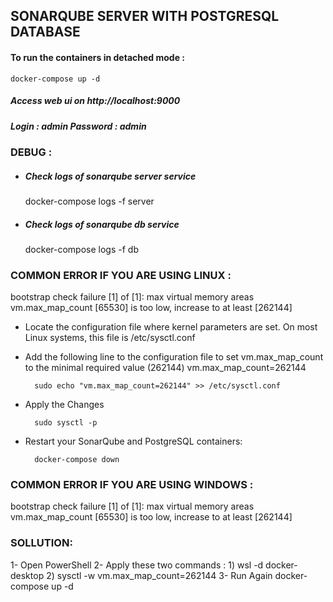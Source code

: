 ## SONARQUBE SERVER WITH POSTGRESQL DATABASE


#### To run the containers in detached mode :
    docker-compose up -d
    
##### Access web ui on http://localhost:9000
##### Login : admin Password : admin

### DEBUG :

- #####  Check logs of sonarqube server service

    docker-compose logs -f server

- #####  Check logs of sonarqube db service

    docker-compose logs -f db
    
### COMMON ERROR IF YOU ARE USING LINUX :
bootstrap check failure [1] of [1]: max virtual memory areas vm.max_map_count [65530] is too low, increase to at least [262144]

-  Locate the configuration file where kernel parameters are set. On most Linux systems, this file is /etc/sysctl.conf

- Add the following line to the configuration file to set vm.max_map_count to the minimal required value (262144) vm.max_map_count=262144

        sudo echo "vm.max_map_count=262144" >> /etc/sysctl.conf


- Apply the Changes

        sudo sysctl -p
        

- Restart your SonarQube and PostgreSQL containers:

        docker-compose down

### COMMON ERROR IF YOU ARE USING WINDOWS :

bootstrap check failure [1] of [1]: max virtual memory areas vm.max_map_count [65530] is too low, increase to at least [262144]

### SOLLUTION:

1- Open PowerShell
2- Apply these two commands : 
        1) wsl -d docker-desktop
        2) sysctl -w vm.max_map_count=262144
3- Run Again docker-compose up -d 
